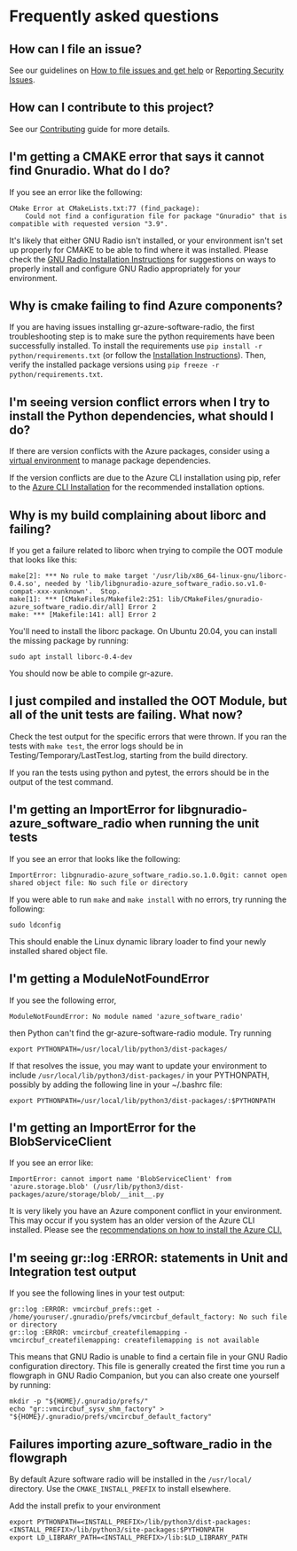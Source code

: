 # Frequently asked questions

## How can I file an issue?
See our guidelines on [How to file issues and get help](../../SUPPORT.md) or [Reporting Security Issues](../../SECURITY.md#reporting-security-issues).

## How can I contribute to this project?
See our [Contributing](../../README.md#contributing) guide for more details.

## I'm getting a CMAKE error that says it cannot find Gnuradio. What do I do?
If you see an error like the following:

```
CMake Error at CMakeLists.txt:77 (find_package):
    Could not find a configuration file for package "Gnuradio" that is compatible with requested version "3.9".
```

It's likely that either GNU Radio isn't installed, or your environment isn't set up properly for CMAKE to be able to find where it was installed. Please check the [GNU Radio Installation Instructions](https://wiki.gnuradio.org/index.php/InstallingGR) for suggestions on ways to properly install and configure GNU Radio appropriately for your environment.

## Why is cmake failing to find Azure components?
If you are having issues installing gr-azure-software-radio, the first troubleshooting step is to make sure the python requirements have been successfully installed. To install the requirements use ``` pip install -r python/requirements.txt ```  (or follow the [Installation Instructions](../../README.md/#installing-azure-software-radio-oot)).
Then, verify the installed package versions using ``` pip freeze -r python/requirements.txt ```.

## I'm seeing version conflict errors when I try to install the Python dependencies, what should I do?
If there are version conflicts with the Azure packages, consider using a [virtual environment](https://docs.python.org/3/tutorial/venv.html) to manage package dependencies.

If the version conflicts are due to the Azure CLI installation using pip, refer to the [Azure CLI Installation][azure-cli-installation] for the recommended installation options.

## Why is my build complaining about liborc and failing?
If you get a failure related to liborc when trying to compile the OOT module that looks like this:
```
make[2]: *** No rule to make target '/usr/lib/x86_64-linux-gnu/liborc-0.4.so', needed by 'lib/libgnuradio-azure_software_radio.so.v1.0-compat-xxx-xunknown'.  Stop.
make[1]: *** [CMakeFiles/Makefile2:251: lib/CMakeFiles/gnuradio-azure_software_radio.dir/all] Error 2
make: *** [Makefile:141: all] Error 2
```

You'll need to install the liborc package. On Ubuntu 20.04, you can install the missing package by running:
```
sudo apt install liborc-0.4-dev
```

You should now be able to compile gr-azure.

## I just compiled and installed the OOT Module, but all of the unit tests are failing. What now?
Check the test output for the specific errors that were thrown. If you ran the tests with `make test`, the error logs should be in Testing/Temporary/LastTest.log, starting from the build directory.

If you ran the tests using python and pytest, the errors should be in the output of the test command.


## I'm getting an ImportError for libgnuradio-azure_software_radio when running the unit tests
If you see an error that looks like the following:

```
ImportError: libgnuradio-azure_software_radio.so.1.0.0git: cannot open shared object file: No such file or directory
```

If you were able to run `make` and `make install` with no errors, try running the following:

```
sudo ldconfig
```

This should enable the Linux dynamic library loader to find your newly installed shared object file.

## I'm getting a ModuleNotFoundError
If you see the following error,

```
ModuleNotFoundError: No module named 'azure_software_radio'
```
then Python can't find the gr-azure-software-radio module. Try running

```
export PYTHONPATH=/usr/local/lib/python3/dist-packages/
```

If that resolves the issue, you may want to update your environment to include `/usr/local/lib/python3/dist-packages/` in your PYTHONPATH, possibly by adding the following line in your ~/.bashrc file:

```
export PYTHONPATH=/usr/local/lib/python3/dist-packages/:$PYTHONPATH
```

## I'm getting an ImportError for the BlobServiceClient
If you see an error like:
```
ImportError: cannot import name 'BlobServiceClient' from 'azure.storage.blob' (/usr/lib/python3/dist-packages/azure/storage/blob/__init__.py
```
It is very likely you have an Azure component conflict in your environment. This may occur if you system has an older version of the Azure CLI installed. Please see the [recommendations on how to install the Azure CLI.][azure-cli-installation]

## I'm seeing gr::log :ERROR: statements in Unit and Integration test output
If you see the following lines in your test output:

```
gr::log :ERROR: vmcircbuf_prefs::get - /home/youruser/.gnuradio/prefs/vmcircbuf_default_factory: No such file or directory
gr::log :ERROR: vmcircbuf_createfilemapping - vmcircbuf_createfilemapping: createfilemapping is not available
```

This means that GNU Radio is unable to find a certain file in your GNU Radio configuration directory. This file is generally created the
first time you run a flowgraph in GNU Radio Companion, but you can also create one yourself by running:

```
mkdir -p "${HOME}/.gnuradio/prefs/"
echo "gr::vmcircbuf_sysv_shm_factory" > "${HOME}/.gnuradio/prefs/vmcircbuf_default_factory"
```

## Failures importing azure_software_radio in the flowgraph
By default Azure software radio will be installed in the ``` /usr/local/ ``` directory. Use the ``` CMAKE_INSTALL_PREFIX ``` to install elsewhere.

Add the install prefix to your environment
```
export PYTHONPATH=<INSTALL_PREFIX>/lib/python3/dist-packages:<INSTALL_PREFIX>/lib/python3/site-packages:$PYTHONPATH
export LD_LIBRARY_PATH=<INSTALL_PREFIX>/lib:$LD_LIBRARY_PATH
```


[azure-cli-installation]: https://docs.microsoft.com/en-us/cli/azure/install-azure-cli-linux?pivots=apt  "Azure CLI Installation"